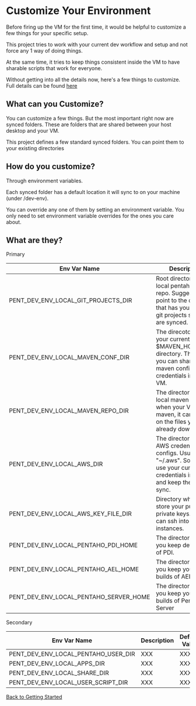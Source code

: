 # Customize Your Environment

Before firing up the VM for the first time, it would be helpful to customize a few things for your specific setup.

This project tries to work with your current dev workflow and setup and not force any 1 way of doing things.

At the same time, it tries to keep things consistent inside the VM to have sharable scripts that work for everyone.

Without getting into all the details now, here's a few things to customize.  Full details can be found [here](../vagrant/README.md)

## What can you Customize?

You can customize a few things.  But the most important right now are synced folders.  These are folders that are shared between your host desktop and your VM.  

This project defines a few standard synced folders. You can point them to your existing directories

## How do you customize?

Through environment variables.  

Each synced folder has a default location it will sync to on your machine (under <user-home-dir>/dev-env).  

You can override any one of them by setting an environment variable.  You only need to set environment variable overrides for the ones you care about.

## What are they?

Primary

| Env Var Name | Description  |  Default Value   |
| ------------ | -----------  | ---------------  |
| PENT_DEV_ENV_LOCAL_GIT_PROJECTS_DIR | Root directory of local pentaho git repo.  Suggested to point to the directory that has your current git projects so they are synced.              | ~/dev-env/pentaho/git/ |
| PENT_DEV_ENV_LOCAL_MAVEN_CONF_DIR | The direcotory of your current $MAVEN_HOME/conf directory.  This is so you can share your maven configs / credentials inside VM.              | XXX |
| PENT_DEV_ENV_LOCAL_MAVEN_REPO_DIR | The directory of your local maven repo.  So, when your VM runs maven, it can pick up on the files you already downloaded.              | XXX |
| PENT_DEV_ENV_LOCAL_AWS_DIR | The directory of your AWS credentials and configs.  Usually "~/.aws".  So you can use your current aws credentials inside VM and keep them in sync.              | XXX |
| PENT_DEV_ENV_LOCAL_AWS_KEY_FILE_DIR | Directory where you store your public and private keys.  So you can ssh into AWS instances.              | XXX |
| PENT_DEV_ENV_LOCAL_PENTAHO_PDI_HOME | The directory where you keep dev builds of PDI.              | XXX |
| PENT_DEV_ENV_LOCAL_PENTAHO_AEL_HOME | The directory where you keep your dev builds of AEL              | XXX |
| PENT_DEV_ENV_LOCAL_PENTAHO_SERVER_HOME | The directory where you keep your dev builds of Pentaho Server              | XXX |

Secondary

| Env Var Name | Description  |  Default Value   |
| ------------ | -----------  | ---------------  |
| PENT_DEV_ENV_LOCAL_PENTAHO_USER_DIR | XXX              | XXX |
| PENT_DEV_ENV_LOCAL_APPS_DIR | XXX              | XXX |
| PENT_DEV_ENV_LOCAL_SHARE_DIR | XXX              | XXX |
| PENT_DEV_ENV_LOCAL_USER_SCRIPT_DIR | XXX              | XXX |
[Back to Getting Started](getting-started.md)
